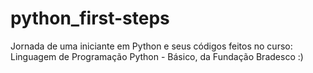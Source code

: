 # python_first-steps
Jornada de uma iniciante em Python e seus códigos feitos no curso: Linguagem de Programação Python - Básico, da Fundação Bradesco :)
